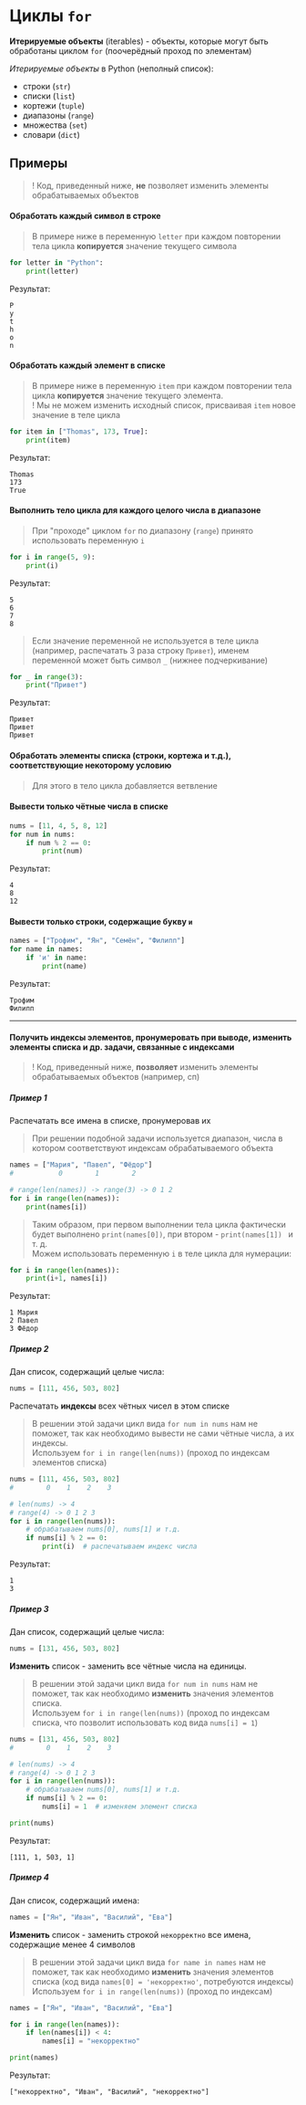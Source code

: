 # Циклы `for`
**Итерируемые объекты** (iterables) - объекты, которые могут быть обработаны циклом `for` (поочерёдный проход по элементам)

_Итерируемые объекты_ в Python (неполный список):
* строки (`str`)
* списки (`list`)
* кортежи (`tuple`)
* диапазоны (`range`)
* множества (`set`)
* словари (`dict`)

## Примеры

> ! Код, приведенный ниже, **не** позволяет изменить элементы обрабатываемых объектов 

#### Обработать каждый символ в строке
> В примере ниже в переменную `letter` при каждом повторении тела цикла **копируется** значение текущего символа 
```python
for letter in "Python":
    print(letter)
```
Результат:
```
P
y
t
h
o
n
```

#### Обработать каждый элемент в списке
> В примере ниже в переменную `item` при каждом повторении тела цикла **копируется** значение текущего элемента.   
> ! Мы  не можем изменить исходный список, присваивая `item` новое значение в теле цикла 
```python
for item in ["Thomas", 173, True]:
    print(item)
```
Результат:
```
Thomas
173
True
```

#### Выполнить тело цикла для каждого целого числа в диапазоне
> При "проходе" циклом `for` по диапазону (`range`) принято использовать переменную `i`
```python
for i in range(5, 9):
    print(i)
```
Результат:
```
5
6
7
8
```

> Если значение переменной не используется в теле цикла (например, распечатать 3 раза строку `Привет`), именем переменной может быть символ `_` (нижнее подчеркивание)
```python
for _ in range(3):
    print("Привет")
```
Результат:
```
Привет
Привет
Привет
```

#### Обработать элементы списка (строки, кортежа и т.д.), соответствующие некоторому условию 
> Для этого в тело цикла добавляется ветвление

#### Вывести только чётные числа в списке
```python
nums = [11, 4, 5, 8, 12]
for num in nums:
    if num % 2 == 0:
        print(num)
```
Результат:
```
4
8
12
```

#### Вывести только строки, содержащие букву `и` 
```python
names = ["Трофим", "Ян", "Семён", "Филипп"]
for name in names:
    if 'и' in name:
        print(name)
```
Результат:
```
Трофим
Филипп
```
---
#### Получить **индексы** элементов, **пронумеровать** при выводе, **изменить** элементы списка и др. задачи, связанные с индексами 
> ! Код, приведенный ниже, **позволяет** изменить элементы обрабатываемых объектов (например, сп) 

##### Пример 1   
Распечатать все имена в списке, пронумеровав их
> При решении подобной задачи используется диапазон, числа в котором соответствуют индексам обрабатываемого объекта
```python
names = ["Мария", "Павел", "Фёдор"]
#           0        1        2 

# range(len(names)) -> range(3) -> 0 1 2
for i in range(len(names)):
    print(names[i])
```
> Таким образом, при первом выполнении тела цикла фактически будет выполнено `print(names[0])`, при втором - `print(names[1]) ` и т. д.  
Можем использовать переменную `i` в теле цикла для нумерации:

```python
for i in range(len(names)):
    print(i+1, names[i])
```
Результат:
```
1 Мария
2 Павел
3 Фёдор
```
##### Пример 2
Дан список, содержащий целые числа:
```python
nums = [111, 456, 503, 802]
```
Распечатать **индексы** всех чётных чисел в этом списке  
> В решении этой задачи цикл вида `for num in nums` нам не поможет, так как необходимо вывести не сами чётные числа, а их индексы.  
Используем `for i in range(len(nums))` (проход по индексам элементов списка)
```python
nums = [111, 456, 503, 802]
#        0    1    2    3 

# len(nums) -> 4
# range(4) -> 0 1 2 3
for i in range(len(nums)):
    # обрабатываем nums[0], nums[1] и т.д.
    if nums[i] % 2 == 0:
        print(i)  # распечатываем индекс числа 
```
Результат:
```
1
3
```

##### Пример 3
Дан список, содержащий целые числа:
```python
nums = [131, 456, 503, 802]
```
**Изменить** список - заменить все чётные числа на единицы.  
> В решении этой задачи цикл вида `for num in nums` нам не поможет, так как необходимо **изменить** значения элементов списка.  
Используем `for i in range(len(nums))` (проход по индексам списка, что позволит использовать код вида `nums[i] = 1`)
```python
nums = [131, 456, 503, 802]
#        0    1    2    3 

# len(nums) -> 4
# range(4) -> 0 1 2 3
for i in range(len(nums)):
    # обрабатываем nums[0], nums[1] и т.д.
    if nums[i] % 2 == 0:
        nums[i] = 1  # изменяем элемент списка  

print(nums)
```
Результат:
```
[111, 1, 503, 1]
```

##### Пример 4
Дан список, содержащий имена:
```python
names = ["Ян", "Иван", "Василий", "Ева"]
```
**Изменить** список - заменить строкой `некорректно` все имена, содержащие менее 4 символов  
> В решении этой задачи цикл вида `for name in names` нам не поможет, так как необходимо **изменить** значения элементов списка (код вида `names[0] = 'некорректно'`, потребуются индексы)  
Используем `for i in range(len(nums))` (проход по индексам)
```python
names = ["Ян", "Иван", "Василий", "Ева"]

for i in range(len(names)):
    if len(names[i]) < 4:
        names[i] = "некорректно"  

print(names)
```
Результат:
```
["некорректно", "Иван", "Василий", "некорректно"]
```
